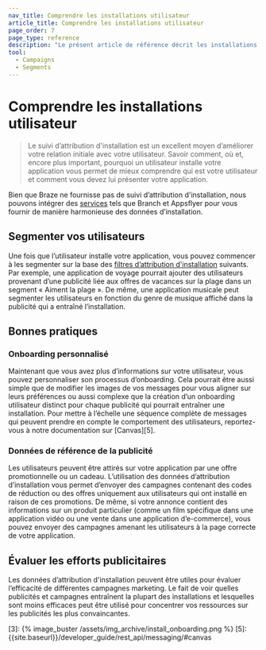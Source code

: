 ```yaml
---
nav_title: Comprendre les installations utilisateur
article_title: Comprendre les installations utilisateur 
page_order: 7
page_type: reference
description: "Le présent article de référence décrit les installations utilisateur (suivi d’attribution d’installation) et différentes manières d’appliquer ces informations au sein de votre campagne."
tool:
  - Campaigns
  - Segments
---
```


# Comprendre les installations utilisateur

> Le suivi d’attribution d'installation est un excellent moyen d’améliorer votre relation initiale avec votre utilisateur. Savoir comment, où et, encore plus important, pourquoi un utilisateur installe votre application vous permet de mieux comprendre qui est votre utilisateur et comment vous devez lui présenter votre application. 

Bien que Braze ne fournisse pas de suivi d’attribution d'installation, nous pouvons intégrer des [services]({{site.baseurl}}/partners/message_orchestration/attribution) tels que Branch et Appsflyer pour vous fournir de manière harmonieuse des données d’installation.

## Segmenter vos utilisateurs

Une fois que l’utilisateur installe votre application, vous pouvez commencer à les segmenter sur la base des [filtres d’attribution d'installation][2] suivants. Par exemple, une application de voyage pourrait ajouter des utilisateurs provenant d’une publicité liée aux offres de vacances sur la plage dans un segment « Aiment la plage ». De même, une application musicale peut segmenter les utilisateurs en fonction du genre de musique affiché dans la publicité qui a entraîné l’installation.

## Bonnes pratiques

### Onboarding personnalisé

Maintenant que vous avez plus d’informations sur votre utilisateur, vous pouvez personnaliser son processus d’onboarding. Cela pourrait être aussi simple que de modifier les images de vos messages pour vous aligner sur leurs préférences ou aussi complexe que la création d’un onboarding utilisateur distinct pour chaque publicité qui pourrait entraîner une installation. Pour mettre à l’échelle une séquence complète de messages qui peuvent prendre en compte le comportement des utilisateurs, reportez-vous à notre documentation sur [Canvas][5].

### Données de référence de la publicité

Les utilisateurs peuvent être attirés sur votre application par une offre promotionnelle ou un cadeau. L’utilisation des données d’attribution d’installation vous permet d’envoyer des campagnes contenant des codes de réduction ou des offres uniquement aux utilisateurs qui ont installé en raison de ces promotions. De même, si votre annonce contient des informations sur un produit particulier (comme un film spécifique dans une application vidéo ou une vente dans une application d’e-commerce), vous pouvez envoyer des campagnes amenant les utilisateurs à la page correcte de votre application.

## Évaluer les efforts publicitaires

Les données d’attribution d'installation peuvent être utiles pour évaluer l’efficacité de différentes campagnes marketing. Le fait de voir quelles publicités et campagnes entraînent la plupart des installations et lesquelles sont moins efficaces peut être utilisé pour concentrer vos ressources sur les publicités les plus convaincantes.

[2]: {{site.baseurl}}/user_guide/engagement_tools/segments/segmentation_filters/#install-attribution
[3]: {% image_buster /assets/img_archive/install_onboarding.png %}
[5]: {{site.baseurl}}/developer_guide/rest_api/messaging/#canvas
